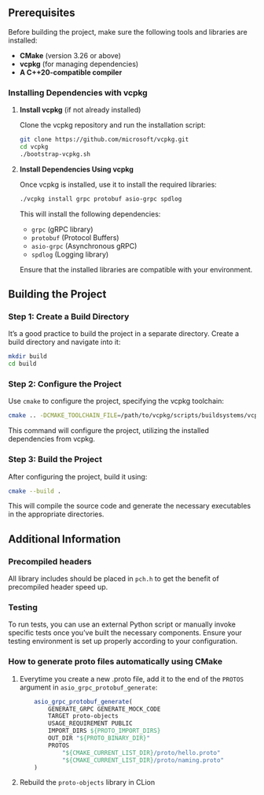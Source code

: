 ## Prerequisites

Before building the project, make sure the following tools and libraries are installed:

* **CMake** (version 3.26 or above)
* **vcpkg** (for managing dependencies)
* **A C++20-compatible compiler**

### Installing Dependencies with vcpkg

1. **Install vcpkg** (if not already installed)

   Clone the vcpkg repository and run the installation script:

   ```bash
   git clone https://github.com/microsoft/vcpkg.git
   cd vcpkg
   ./bootstrap-vcpkg.sh
   ```

2. **Install Dependencies Using vcpkg**

   Once vcpkg is installed, use it to install the required libraries:

   ```bash
   ./vcpkg install grpc protobuf asio-grpc spdlog
   ```

   This will install the following dependencies:

   * `grpc` (gRPC library)
   * `protobuf` (Protocol Buffers)
   * `asio-grpc` (Asynchronous gRPC)
   * `spdlog` (Logging library)

   Ensure that the installed libraries are compatible with your environment.

## Building the Project

### Step 1: Create a Build Directory

It’s a good practice to build the project in a separate directory. Create a build directory and navigate into it:

```bash
mkdir build
cd build
```

### Step 2: Configure the Project

Use `cmake` to configure the project, specifying the vcpkg toolchain:

```bash
cmake .. -DCMAKE_TOOLCHAIN_FILE=/path/to/vcpkg/scripts/buildsystems/vcpkg.cmake
```

This command will configure the project, utilizing the installed dependencies from vcpkg.

### Step 3: Build the Project

After configuring the project, build it using:

```bash
cmake --build .
```

This will compile the source code and generate the necessary executables in the appropriate directories.

## Additional Information

### Precompiled headers

All library includes should be placed in `pch.h` to get the benefit of precompiled header speed up.

### Testing

To run tests, you can use an external Python script or manually invoke specific tests once you’ve built the necessary components. Ensure your testing environment is set up properly according to your configuration.

### How to generate proto files automatically using CMake

1. Everytime you create a new .proto file, add it to the end of the `PROTOS` argument in `asio_grpc_protobuf_generate`:
    ```CMake
        asio_grpc_protobuf_generate(
            GENERATE_GRPC GENERATE_MOCK_CODE
            TARGET proto-objects
            USAGE_REQUIREMENT PUBLIC
            IMPORT_DIRS ${PROTO_IMPORT_DIRS}
            OUT_DIR "${PROTO_BINARY_DIR}"
            PROTOS
                "${CMAKE_CURRENT_LIST_DIR}/proto/hello.proto"
                "${CMAKE_CURRENT_LIST_DIR}/proto/naming.proto"
        )
    ```

2. Rebuild the `proto-objects` library in CLion
